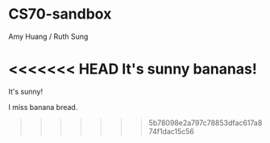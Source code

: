 # CS70-sandbox
Amy Huang / Ruth Sung

<<<<<<< HEAD
It's sunny bananas!
=======
It's sunny!

I miss banana bread.
>>>>>>> 5b78098e2a797c78853dfac617a874f1dac15c56
